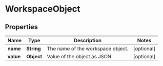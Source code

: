 
# WorkspaceObject

## Properties
Name | Type | Description | Notes
------------ | ------------- | ------------- | -------------
**name** | **String** | The name of the workspace object. |  [optional]
**value** | **Object** | Value of the object as JSON. |  [optional]




